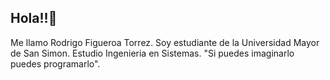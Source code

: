 ## Hola!!👋

Me llamo Rodrigo Figueroa Torrez.
Soy estudiante de la Universidad Mayor de San Simon.
Estudio Ingenieria en Sistemas.
"Si puedes imaginarlo puedes programarlo".

